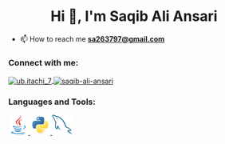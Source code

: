 <h1 align="center">Hi 👋, I'm Saqib Ali Ansari</h1>


- 📫 How to reach me **sa263797@gmail.com**

<h3 align="left">Connect with me:</h3>
<p align="left">
  <a href="https://instagram.com/saqib._1307" target="blank">
    <img align="center" src="https://raw.githubusercontent.com/rahuldkjain/github-profile-readme-generator/master/src/images/icons/Social/instagram.svg" alt="ub.itachi_7" height="30" width="40" />
  </a>
  <a href="https://www.linkedin.com/in/saqib-ali-ansari/" target="blank">
    <img align="center" src="https://raw.githubusercontent.com/rahuldkjain/github-profile-readme-generator/master/src/images/icons/Social/linked-in-alt.svg" alt="saqib-ali-ansari" height="30" width="40" />
  </a>
</p>


<h3 align="left">Languages and Tools:</h3>


  <a href="https://www.java.com" target="_blank" rel="noreferrer"> 
    <img src="https://raw.githubusercontent.com/devicons/devicon/master/icons/java/java-original.svg" alt="java" width="40" height="40"/> 
  </a> 

  <a href="https://www.python.org" target="_blank" rel="noreferrer"> 
    <img src="https://raw.githubusercontent.com/devicons/devicon/master/icons/python/python-original.svg" alt="python" width="40" height="40"/> 
  </a> 

 
  <a href="https://www.mysql.com/" target="_blank" rel="noreferrer"> 
    <img src="https://raw.githubusercontent.com/devicons/devicon/master/icons/mysql/mysql-original.svg" alt="mysql" width="40" height="40"/> 
  </a> 
  

</p>


